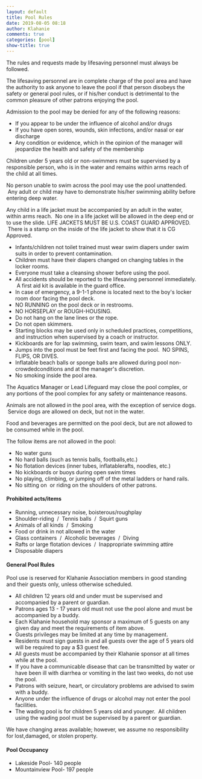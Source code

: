 ```yaml
---
layout: default
title: Pool Rules
date: 2019-08-05 08:18
author: Klahanie
comments: true
categories: [pool]
show-title: true
---
```

The rules and requests made by lifesaving personnel must always be followed.

The lifesaving personnel are in complete charge of the pool area and have the authority to ask anyone to leave the pool if that person disobeys the safety or general pool rules, or if his/her conduct is detrimental to the common pleasure of other patrons enjoying the pool.

Admission to the pool may be denied for any of the following reasons:

* If you appear to be under the influence of alcohol and/or drugs
* If you have open sores, wounds, skin infections, and/or nasal or ear discharge
* Any condition or evidence, which in the opinion of the manager will jeopardize the health and safety of the membership

Children under 5 years old or non-swimmers must be supervised by a responsible person, who is in the water and remains within arms reach of the child at all times.

No person unable to swim across the pool may use the pool unattended.  Any adult or child may have to demonstrate his/her swimming ability before entering deep water.

Any child in a life jacket must be accompanied by an adult in the water, within arms reach.  No one in a life jacket will be allowed in the deep end or to use the slide. LIFE JACKETS MUST BE U.S. COAST GUARD APPROVED.  There is a stamp on the inside of the life jacket to show that it is CG Approved.

* Infants/children not toilet trained must wear swim diapers under swim suits in order to prevent contamination.
* Children must have their diapers changed on changing tables in the locker rooms.
* Everyone must take a cleansing shower before using the pool.
* All accidents should be reported to the lifesaving personnel immediately.  A first aid kit is available in the guard office.
* In case of emergency, a 9-1-1 phone is located next to the boy's locker room door facing the pool deck.
* NO RUNNING on the pool deck or in restrooms.
* NO HORSEPLAY or ROUGH-HOUSING.
* Do not hang on the lane lines or the rope.
* Do not open skimmers.
* Starting blocks may be used only in scheduled practices, competitions, and instruction when supervised by a coach or instructor.
* Kickboards are for lap swimming, swim team, and swim lessons ONLY.
* Jumps into the pool must be feet first and facing the pool.  NO SPINS, FLIPS, OR DIVES.
* Inflatable beach balls or sponge balls are allowed during pool non-crowdedconditions and at the manager's discretion.
* No smoking inside the pool area.

The Aquatics Manager or Lead Lifeguard may close the pool complex, or any portions of the pool complex for any safety or maintenance reasons.

Animals are not allowed in the pool area, with the exception of service dogs.  Service dogs are allowed on deck, but not in the water.

Food and beverages are permitted on the pool deck, but are not allowed to be consumed while in the pool.

The follow items are not allowed in the pool:
* No water guns
* No hard balls (such as tennis balls, footballs,etc.)
* No flotation devices (inner tubes, inflatablerafts, noodles, etc.)
* No kickboards or buoys during open swim times
* No playing, climbing, or jumping off of the metal ladders or hand rails.
* No sitting on  or riding on the shoulders of other patrons.

#### Prohibited acts/items
* Running, unnecessary noise, boisterous/roughplay
* Shoulder-riding  /  Tennis balls  /  Squirt guns
* Animals of all kinds  /  Smoking
* Food or drink in not allowed in the water
* Glass containers  /  Alcoholic beverages  /  Diving
* Rafts or large flotation devices  /  Inappropriate swimming attire
* Disposable diapers

#### General Pool Rules
Pool use is reserved for Klahanie Association members in good standing and their guests only, unless otherwise scheduled.

* All children 12 years old and under must be supervised and accompanied by a parent or guardian.
* Patrons ages 13 - 17 years old must not use the pool alone and must be accompanied by a buddy.
* Each Klahanie household may sponsor a maximum of 5 guests on any given day and meet the requirements of item above.
* Guests privileges may be limited at any time by management.
* Residents must sign guests in and all guests over the age of 5 years old will be required to pay a $3 guest fee.
* All guests must be accompanied by their Klahanie sponsor at all times while at the pool.
* If you have a communicable disease that can be transmitted by water or have been ill with diarrhea or vomiting in the last two weeks, do not use the pool.
* Patrons with seizure, heart, or circulatory problems are advised to swim with a buddy.
* Anyone under the influence of drugs or alcohol may not enter the pool facilities.
* The wading pool is for children 5 years old and younger.  All children using the wading pool must be supervised by a parent or guardian.

We have changing areas available; however, we assume no responsibility for lost,damaged, or stolen property.

#### Pool Occupancy 
* Lakeside Pool- 140 people 
* Mountainview Pool- 197 people
